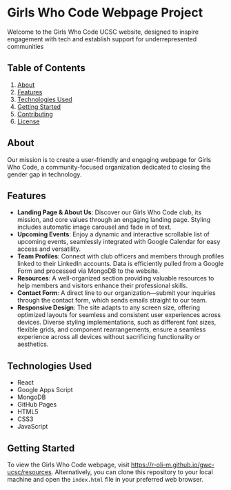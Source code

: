 # Girls Who Code Webpage Project
Welcome to the Girls Who Code UCSC website, designed to inspire engagement with tech and establish support for underrepresented communities

## Table of Contents
1. [About](#about)
2. [Features](#features)
3. [Technologies Used](#technologies-used)
4. [Getting Started](#getting-started)
5. [Contributing](#contributing)
6. [License](#license)

## About
Our mission is to create a user-friendly and engaging webpage for Girls Who Code, a community-focused organization dedicated to closing the gender gap in technology.

## Features
- **Landing Page & About Us**: Discover our Girls Who Code club, its mission, and core values through an engaging landing page. Styling includes automatic image carousel and fade in of text.
- **Upcoming Events**: Enjoy a dynamic and interactive scrollable list of upcoming events, seamlessly integrated with Google Calendar for easy access and versatility.
- **Team Profiles**: Connect with club officers and members through profiles linked to their LinkedIn accounts. Data is efficiently pulled from a Google Form and processed via MongoDB to the website.
- **Resources**: A well-organized section providing valuable resources to help members and visitors enhance their professional skills.
- **Contact Form**: A direct line to our organization—submit your inquiries through the contact form, which sends emails straight to our team.
- **Responsive Design**: The site adapts to any screen size, offering optimized layouts for seamless and consistent user experiences across devices. Diverse styling implementations, such as different font sizes, flexible grids, and component rearrangements, ensure a seamless experience across all devices without sacrificing functionality or aesthetics.


## Technologies Used
- React
- Google Apps Script
- MongoDB
- GitHub Pages
- HTML5
- CSS3
- JavaScript

## Getting Started
To view the Girls Who Code webpage, visit https://r-oli-m.github.io/gwc-ucsc/resources. Alternatively, you can clone this repository to your local machine and open the `index.html` file in your preferred web browser.
